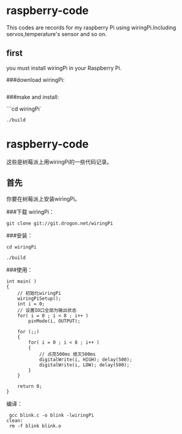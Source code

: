 # raspberry-code
  This codes are records for my raspberry Pi using wiringPi.Including servos,temperature's sensor and so on.

## first 

you must install wiringPi in your Raspberry Pi.

###download wiringPi:

```git clone git://git.drogon.net/wiringPi
```

###make and install: 

```cd wiringPi`

`./build`




# raspberry-code
这些是树莓派上用wiringPi的一些代码记录。

## 首先

你要在树莓派上安装wiringPi。

###下载 wiringPi：

  `git clone git://git.drogon.net/wiringPi`

###安装：

  `cd wiringPi`
  
  `./build`
  
###使用：
```#include <wiringPi.h>
int main( )
{
    // 初始化wiringPi
    wiringPiSetup();
    int i = 0;
    // 设置IO口全部为输出状态
    for( i = 0 ; i < 8 ; i++ )
        pinMode(i, OUTPUT);
       
    for (;;)
    {
        for( i = 0 ; i < 8 ; i++ )
        {
            // 点亮500ms 熄灭500ms
            digitalWrite(i, HIGH); delay(500);
            digitalWrite(i, LOW); delay(500);
        }
    }
   
    return 0;
}
```
编译：
```blink:blink.o
 gcc blink.c -o blink -lwiringPi
clean:
 rm -f blink blink.o
 ```

